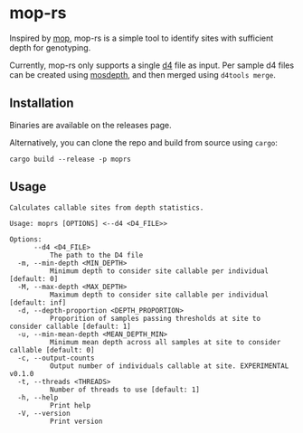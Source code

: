 # mop-rs
Inspired by [mop](https://github.com/RILAB/mop), mop-rs is a simple tool to identify sites with sufficient depth for genotyping.

Currently, mop-rs only supports a single [d4](https://github.com/38/d4-format) file as input. Per sample d4 files can be created using [mosdepth](https://github.com/brentp/mosdepth), and then merged using `d4tools merge`.

## Installation
Binaries are available on the releases page. 

Alternatively, you can clone the repo and build from source using `cargo`:
```
cargo build --release -p moprs
```

## Usage
```
Calculates callable sites from depth statistics.

Usage: moprs [OPTIONS] <--d4 <D4_FILE>>

Options:
      --d4 <D4_FILE>
          The path to the D4 file
  -m, --min-depth <MIN_DEPTH>
          Minimum depth to consider site callable per individual [default: 0]
  -M, --max-depth <MAX_DEPTH>
          Maximum depth to consider site callable per individual [default: inf]
  -d, --depth-proportion <DEPTH_PROPORTION>
          Proporition of samples passing thresholds at site to consider callable [default: 1]
  -u, --min-mean-depth <MEAN_DEPTH_MIN>
          Minimum mean depth across all samples at site to consider callable [default: 0]
  -c, --output-counts
          Output number of individuals callable at site. EXPERIMENTAL v0.1.0
  -t, --threads <THREADS>
          Number of threads to use [default: 1]
  -h, --help
          Print help
  -V, --version
          Print version
```